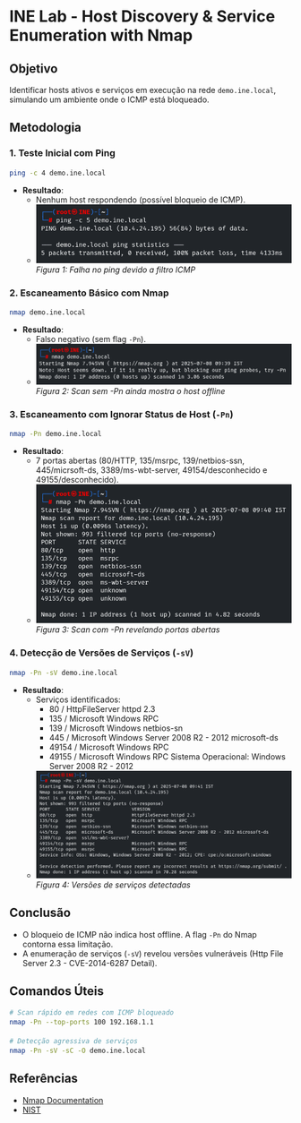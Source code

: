 # INE Lab - Host Discovery & Service Enumeration with Nmap

## Objetivo
Identificar hosts ativos e serviços em execução na rede `demo.ine.local`, simulando um ambiente onde o ICMP está bloqueado.

## Metodologia

### 1. Teste Inicial com Ping
```bash
ping -c 4 demo.ine.local
```
- **Resultado**: 
  - Nenhum host respondendo (possível bloqueio de ICMP).
  - ![Falha no ping](Screenshots/ping_scan.png)  
  *Figura 1: Falha no ping devido a filtro ICMP*

### 2. Escaneamento Básico com Nmap
```bash
nmap demo.ine.local
```
- **Resultado**: 
  - Falso negativo (sem flag `-Pn`).
  - ![Resultado do scan sem -Pn](Screenshots/nmap_initial.png)
  *Figura 2: Scan sem -Pn ainda mostra o host offline*

### 3. Escaneamento com Ignorar Status de Host (`-Pn`)
```bash
nmap -Pn demo.ine.local
```
- **Resultado**: 
  - 7 portas abertas (80/HTTP, 135/msrpc, 139/netbios-ssn, 445/micrsoft-ds, 3389/ms-wbt-server, 49154/desconhecido e 49155/desconhecido).
  - ![Resultado do scan -Pn](Screenshots/nmap_pn_scan.png)  
  *Figura 3: Scan com -Pn revelando portas abertas*

### 4. Detecção de Versões de Serviços (`-sV`)
```bash
nmap -Pn -sV demo.ine.local
```
- **Resultado**: 
  - Serviços identificados:
    - 80 / HttpFileServer httpd 2.3
    - 135 / Microsoft Windows RPC
    - 139 / Microsoft Windows netbios-sn
    - 445 / Microsoft Windows Server 2008 R2 - 2012 microsoft-ds
    - 49154 / Microsoft Windows RPC
    - 49155 / Microsoft Windows RPC
      Sistema Operacional: Windows Server 2008 R2 - 2012
  - ![Detecção de versões](Screenshots/nmap_sv_results.png)  
  *Figura 4: Versões de serviços detectadas*

## Conclusão
- O bloqueio de ICMP não indica host offline. A flag `-Pn` do Nmap contorna essa limitação.
- A enumeração de serviços (`-sV`) revelou versões vulneráveis (Http File Server 2.3 - CVE-2014-6287 Detail).

## Comandos Úteis
```bash
# Scan rápido em redes com ICMP bloqueado
nmap -Pn --top-ports 100 192.168.1.1

# Detecção agressiva de serviços
nmap -Pn -sV -sC -O demo.ine.local
```

## Referências
- [Nmap Documentation](https://nmap.org/book/man.html)
- [NIST](https://nvd.nist.gov/vuln/detail/CVE-2014-6287)
